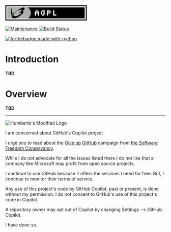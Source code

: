 <img src="./developer/agpl-license-web-badge-version-2-256x48.png"/>

[![Maintenance](https://img.shields.io/badge/Maintained%3F-yes-green.svg)](https://GitHub.com/Naereen/StrapDown.js/graphs/commit-activity)
[![Build Status](https://app.travis-ci.com/hasii2011/pyutplugincore.svg?branch=master)](https://app.travis-ci.com/hasii2011/pyutplugincore)

[![forthebadge made-with-python](http://ForTheBadge.com/images/badges/made-with-python.svg)](https://www.python.org/)


# Introduction
**TBD**

# Overview

**TBD**

------


![Humberto's Modified Logo](https://raw.githubusercontent.com/wiki/hasii2011/gittodoistclone/images/SillyGitHub.png)

I am concerned about GitHub's Copilot project



I urge you to read about the
[Give up GitHub](https://GiveUpGitHub.org) campaign from
[the Software Freedom Conservancy](https://sfconservancy.org).

While I do not advocate for all the issues listed there I do not like that
a company like Microsoft may profit from open source projects.

I continue to use GitHub because it offers the services I need for free.  But, I continue
to monitor their terms of service.

Any use of this project's code by GitHub Copilot, past or present, is done
without my permission.  I do not consent to GitHub's use of this project's
code in Copilot.

A repository owner may opt out of Copilot by changing Settings --> GitHub Copilot.

I have done so.
